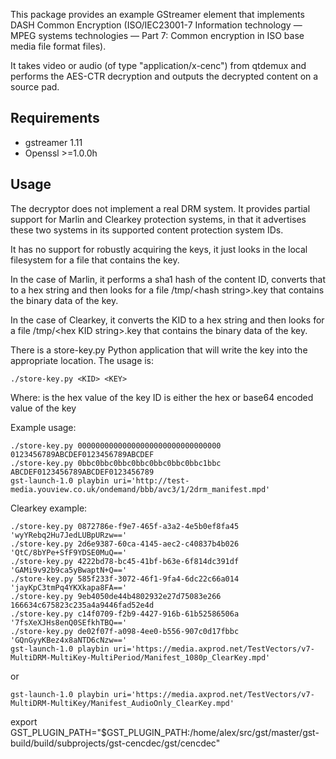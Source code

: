 This package provides an example GStreamer element that implements
DASH Common Encryption (ISO/IEC23001-7 Information technology — MPEG
systems technologies — Part 7: Common encryption in ISO base media
file format files).

It takes video or audio (of type "application/x-cenc")
from qtdemux and performs the AES-CTR decryption and outputs the decrypted
content on a source pad.

Requirements
------------
*    gstreamer 1.11
*    Openssl >=1.0.0h

Usage
-----
The decryptor does not implement a real DRM system. It provides partial
support for Marlin and Clearkey protection systems, in that it advertises
these two systems in its supported content protection system IDs.

It has no support for robustly acquiring the keys, it just looks in the
local filesystem for a file that contains the key.

In the case of Marlin, it performs a sha1 hash of the content ID, converts
that to a hex string and then looks for a file
/tmp/\<hash string\>.key that contains the binary data of the key.

In the case of Clearkey, it converts the KID to a hex string and then looks
for a file /tmp/\<hex KID string\>.key that contains the binary data of the key.

There is a store-key.py Python application that will write the key into the
appropriate location. The usage is:

    ./store-key.py <KID> <KEY>

Where:
  <KID> is the hex value of the key ID
  <KEY> is either the hex or base64 encoded value of the key

Example usage:

    ./store-key.py 00000000000000000000000000000000 0123456789ABCDEF0123456789ABCDEF
    ./store-key.py 0bbc0bbc0bbc0bbc0bbc0bbc0bbc1bbc ABCDEF0123456789ABCDEF0123456789
    gst-launch-1.0 playbin uri='http://test-media.youview.co.uk/ondemand/bbb/avc3/1/2drm_manifest.mpd'


Clearkey example:

    ./store-key.py 0872786e-f9e7-465f-a3a2-4e5b0ef8fa45 'wyYRebq2Hu7JedLUBpURzw=='
    ./store-key.py 2d6e9387-60ca-4145-aec2-c40837b4b026 'QtC/8bYPe+SfF9YDSE0MuQ=='
    ./store-key.py 4222bd78-bc45-41bf-b63e-6f814dc391df 'GAMi9v92b9ca5yBwaptN+Q=='
    ./store-key.py 585f233f-3072-46f1-9fa4-6dc22c66a014 'jayKpC3tmPq4YKXkapa8FA=='
    ./store-key.py 9eb4050de44b4802932e27d75083e266 166634c675823c235a4a9446fad52e4d
    ./store-key.py c14f0709-f2b9-4427-916b-61b52586506a '7fsXeXJHs8enQ0SEfkhTBQ=='
    ./store-key.py de02f07f-a098-4ee0-b556-907c0d17fbbc 'GQnGyyKBez4x8aNTD6cNzw=='
    gst-launch-1.0 playbin uri='https://media.axprod.net/TestVectors/v7-MultiDRM-MultiKey-MultiPeriod/Manifest_1080p_ClearKey.mpd'

or

    gst-launch-1.0 playbin uri='https://media.axprod.net/TestVectors/v7-MultiDRM-MultiKey/Manifest_AudioOnly_ClearKey.mpd'

export GST_PLUGIN_PATH="$GST_PLUGIN_PATH:/home/alex/src/gst/master/gst-build/build/subprojects/gst-cencdec/gst/cencdec"
